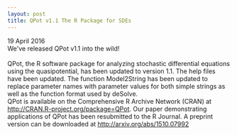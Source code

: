 ```yaml
---
layout: post
title: QPot v1.1 The R Package for SDEs
---
```


19 April 2016
<br>
We've released QPot v1.1 into the wild!  
<br>
QPot, the R software package for analyzing stochastic differential equations using the quasipotential, has been updated to version 1.1.  The help files have been updated.  The function Model2String has been updated to replace parameter names with parameter values for both simple strings as well as the function format used by deSolve.
<br>
QPot is available on the Comprehensive R Archive Network (CRAN) at http://CRAN.R-project.org/package=QPot. Our paper demonstrating applications of QPot has been resubmitted to the R Journal.  A preprint version can be downloaded at <a href="http://arxiv.org/abs/1510.07992">http://arxiv.org/abs/1510.07992</a>
<br>
